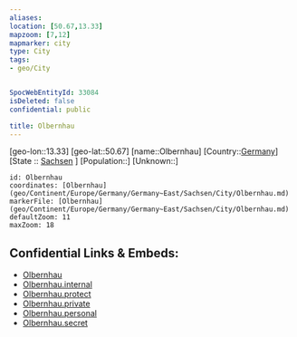 ```yaml
---
aliases: 
location: [50.67,13.33]
mapzoom: [7,12] 
mapmarker: city 
type: City
tags:
- geo/City


SpocWebEntityId: 33084
isDeleted: false
confidential: public

title: Olbernhau
---
```

[geo-lon::13.33]
[geo-lat::50.67]
[name::Olbernhau]
[Country::[Germany](geo/Continent/Europe/Germany.md)]
[State :: [Sachsen](geo/Continent/Europe/Germany/Germany~East/Sachsen.md) ]
[Population::]
[Unknown::]


```leaflet
id: Olbernhau
coordinates: [Olbernhau](geo/Continent/Europe/Germany/Germany~East/Sachsen/City/Olbernhau.md)
markerFile: [Olbernhau](geo/Continent/Europe/Germany/Germany~East/Sachsen/City/Olbernhau.md)
defaultZoom: 11 
maxZoom: 18
```


## Confidential Links & Embeds: 
- [Olbernhau](../../../../../../../../_public/geo/Continent/Europe/Germany/Germany~East/Sachsen/City/Olbernhau.md) 
- [Olbernhau.internal](../../../../../../../../_internal/geo/Continent/Europe/Germany/Germany~East/Sachsen/City/Olbernhau.internal.md) 
- [Olbernhau.protect](../../../../../../../../_protect/geo/Continent/Europe/Germany/Germany~East/Sachsen/City/Olbernhau.protect.md) 
- [Olbernhau.private](../../../../../../../../_private/geo/Continent/Europe/Germany/Germany~East/Sachsen/City/Olbernhau.private.md) 
- [Olbernhau.personal](../../../../../../../../_personal/geo/Continent/Europe/Germany/Germany~East/Sachsen/City/Olbernhau.personal.md) 
- [Olbernhau.secret](../../../../../../../../_secret/geo/Continent/Europe/Germany/Germany~East/Sachsen/City/Olbernhau.secret.md) 
